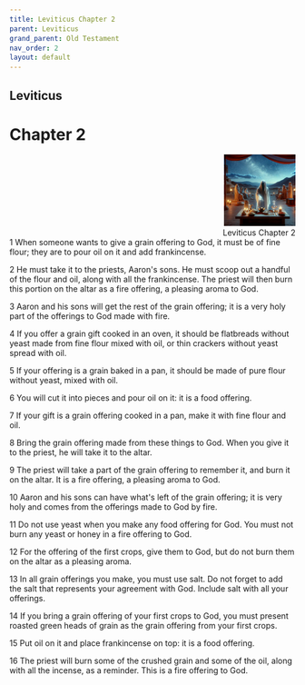 ```yaml
---
title: Leviticus Chapter 2
parent: Leviticus
grand_parent: Old Testament
nav_order: 2
layout: default
---
```


## Leviticus

# Chapter 2

<div style="clear: both; text-align: right;">
    <img src="/assets/Image/Leviticus/500/2.jpg" alt="Leviticus Chapter 2" class="chapter-image" style="max-width: 25%; height: auto;"/>
    <figcaption style="font-size: 14px;">Leviticus Chapter 2</figcaption>
</div>
1 When someone wants to give a grain offering to God, it must be of fine flour; they are to pour oil on it and add frankincense.

2 He must take it to the priests, Aaron's sons. He must scoop out a handful of the flour and oil, along with all the frankincense. The priest will then burn this portion on the altar as a fire offering, a pleasing aroma to God.

3 Aaron and his sons will get the rest of the grain offering; it is a very holy part of the offerings to God made with fire.

4 If you offer a grain gift cooked in an oven, it should be flatbreads without yeast made from fine flour mixed with oil, or thin crackers without yeast spread with oil.

5 If your offering is a grain baked in a pan, it should be made of pure flour without yeast, mixed with oil.

6 You will cut it into pieces and pour oil on it: it is a food offering.

7 If your gift is a grain offering cooked in a pan, make it with fine flour and oil.

8 Bring the grain offering made from these things to God. When you give it to the priest, he will take it to the altar.

9 The priest will take a part of the grain offering to remember it, and burn it on the altar. It is a fire offering, a pleasing aroma to God.

10 Aaron and his sons can have what's left of the grain offering; it is very holy and comes from the offerings made to God by fire.

11 Do not use yeast when you make any food offering for God. You must not burn any yeast or honey in a fire offering to God.

12 For the offering of the first crops, give them to God, but do not burn them on the altar as a pleasing aroma.

13 In all grain offerings you make, you must use salt. Do not forget to add the salt that represents your agreement with God. Include salt with all your offerings.

14 If you bring a grain offering of your first crops to God, you must present roasted green heads of grain as the grain offering from your first crops.

15 Put oil on it and place frankincense on top: it is a food offering.

16 The priest will burn some of the crushed grain and some of the oil, along with all the incense, as a reminder. This is a fire offering to God.


